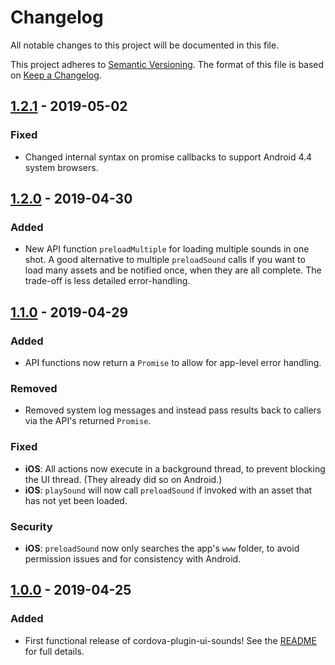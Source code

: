# Changelog

All notable changes to this project will be documented in this file.

This project adheres to [Semantic Versioning](https://semver.org/spec/v2.0.0.html).
The format of this file is based on [Keep a Changelog](https://keepachangelog.com/en/1.0.0/).

## [1.2.1] - 2019-05-02

### Fixed

- Changed internal syntax on promise callbacks to support Android 4.4 system browsers.

## [1.2.0] - 2019-04-30

### Added

- New API function `preloadMultiple` for loading multiple sounds in one shot. A good
  alternative to multiple `preloadSound` calls if you want to load many assets and be
  notified once, when they are all complete. The trade-off is less detailed error-handling.

## [1.1.0] - 2019-04-29

### Added

- API functions now return a `Promise` to allow for app-level error handling.

### Removed

- Removed system log messages and instead pass results back to callers via the API's
  returned `Promise`.

### Fixed

- **iOS**: All actions now execute in a background thread, to prevent blocking the UI
  thread. (They already did so on Android.)
- **iOS**: `playSound` will now call `preloadSound` if invoked with an asset that
  has not yet been loaded.

### Security

- **iOS**: `preloadSound` now only searches the app's `www` folder, to avoid permission
  issues and for consistency with Android.

## [1.0.0] - 2019-04-25

### Added

- First functional release of cordova-plugin-ui-sounds! See the [README](README.md)
  for full details.

[unreleased]: https://github.com/talisman-games/cordova-plugin-ui-sounds/compare/1.2.1...HEAD
[1.2.1]: https://github.com/talisman-games/cordova-plugin-ui-sounds/compare/1.2.0...1.2.1
[1.2.0]: https://github.com/talisman-games/cordova-plugin-ui-sounds/compare/1.1.0...1.2.0
[1.1.0]: https://github.com/talisman-games/cordova-plugin-ui-sounds/compare/1.0.0...1.1.0
[1.0.0]: https://github.com/talisman-games/cordova-plugin-ui-sounds/releases/tag/1.0.0
